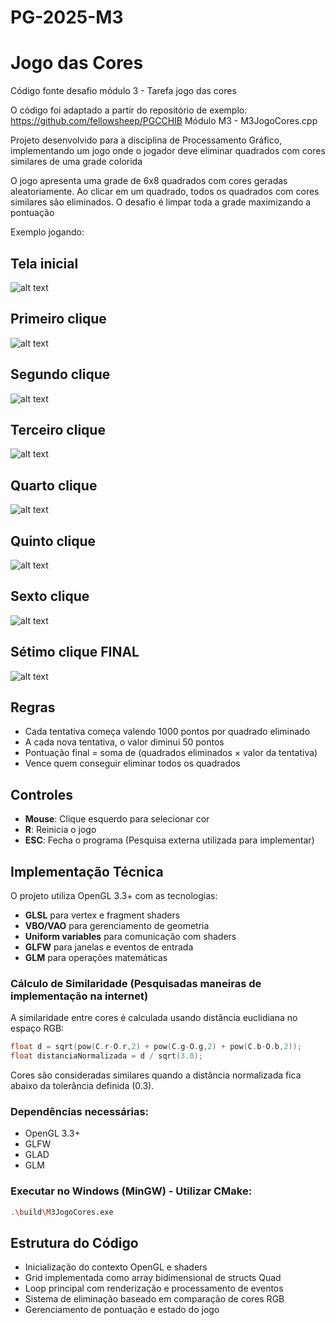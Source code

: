 # PG-2025-M3

# Jogo das Cores

Código fonte desafio módulo 3 - Tarefa jogo das cores

O código foi adaptado a partir do repositório de exemplo: https://github.com/fellowsheep/PGCCHIB
Módulo M3 - M3JogoCores.cpp

Projeto desenvolvido para a disciplina de Processamento Gráfico, implementando um jogo onde o jogador deve eliminar quadrados com cores similares de uma grade colorida

O jogo apresenta uma grade de 6x8 quadrados com cores geradas aleatoriamente. Ao clicar em um quadrado, todos os quadrados com cores similares são eliminados. O desafio é limpar toda a grade maximizando a pontuação

Exemplo jogando:

## Tela inicial

![alt text](image-2.png)

## Primeiro clique

![alt text](image-3.png)

## Segundo clique

![alt text](image-4.png)

## Terceiro clique

![alt text](image-5.png)

## Quarto clique

![alt text](image-6.png)

## Quinto clique

![alt text](image-7.png)

## Sexto clique

![alt text](image-8.png)

## Sétimo clique FINAL

![alt text](image-9.png)

## Regras

- Cada tentativa começa valendo 1000 pontos por quadrado eliminado
- A cada nova tentativa, o valor diminui 50 pontos
- Pontuação final = soma de (quadrados eliminados × valor da tentativa)
- Vence quem conseguir eliminar todos os quadrados

## Controles

- **Mouse**: Clique esquerdo para selecionar cor
- **R**: Reinicia o jogo
- **ESC**: Fecha o programa (Pesquisa externa utilizada para implementar)

## Implementação Técnica

O projeto utiliza OpenGL 3.3+ com as tecnologias:

- **GLSL** para vertex e fragment shaders
- **VBO/VAO** para gerenciamento de geometria
- **Uniform variables** para comunicação com shaders
- **GLFW** para janelas e eventos de entrada
- **GLM** para operações matemáticas

### Cálculo de Similaridade (Pesquisadas maneiras de implementação na internet)

A similaridade entre cores é calculada usando distância euclidiana no espaço RGB:

```cpp
float d = sqrt(pow(C.r-O.r,2) + pow(C.g-O.g,2) + pow(C.b-O.b,2));
float distanciaNormalizada = d / sqrt(3.0);
```

Cores são consideradas similares quando a distância normalizada fica abaixo da tolerância definida (0.3).

### Dependências necessárias:

- OpenGL 3.3+
- GLFW
- GLAD
- GLM

### Executar no Windows (MinGW) - Utilizar CMake:

```bash
.\build\M3JogoCores.exe
```

## Estrutura do Código

- Inicialização do contexto OpenGL e shaders
- Grid implementada como array bidimensional de structs Quad
- Loop principal com renderização e processamento de eventos
- Sistema de eliminação baseado em comparação de cores RGB
- Gerenciamento de pontuação e estado do jogo
